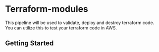 # Terraform-modules

This pipeline will be used to validate, deploy and destroy terraform code. You can utilize this to test your terraform code in AWS.

## Getting Started

##
